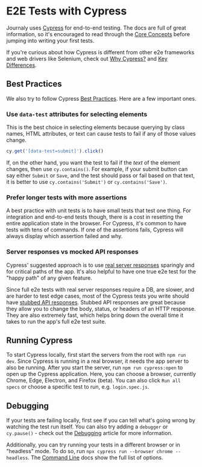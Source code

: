 # E2E Tests with Cypress

Journaly uses [Cypress](https://www.cypress.io/) for end-to-end testing. The docs are full of great information, so it's encouraged to read through the [Core Concepts](https://docs.cypress.io/guides/core-concepts/introduction-to-cypress.html#Cypress-Can-Be-Simple-Sometimes) before jumping into writing your first tests.

If you're curious about how Cypress is different from other e2e frameworks and web drivers like Selenium, check out [Why Cypress?](https://docs.cypress.io/guides/overview/why-cypress.html#In-a-nutshell) and [Key Differences](https://docs.cypress.io/guides/overview/key-differences.html#Architecture).

## Best Practices

We also try to follow Cypress [Best Practices](https://docs.cypress.io/guides/references/best-practices.html). Here are a few important ones.

### Use `data-test` attributes for selecting elements

This is the best choice in selecting elements because querying by class
names, HTML attributes, or text can cause tests to fail if any of those
values change.

```js
cy.get('[data-test=submit]').click()
```

If, on the other hand, you want the test to fail if the _text_ of the element changes, then use `cy.contains()`. For example, if your submit button can say either `Submit` or `Save`, and the test should pass or fail based on that text, it is better to use `cy.contains('Submit')` or `cy.contains('Save')`.

### Prefer longer tests with more assertions

A best practice with unit tests is to have small tests that test one thing. For integration and end-to-end tests though, there is a cost in resetting the entire application state in the browser. For Cypress, it's common to have tests with tens of commands. If one of the assertions fails, Cypress will always display which assertion failed and why.

### Server responses vs mocked API responses

Cypress' suggested approach is to use [real server responses](https://docs.cypress.io/guides/guides/network-requests.html#Use-Server-Responses) sparingly and for critical paths of the app. It's also helpful to have one true e2e test for the "happy path" of any given feature.

Since full e2e tests with real server responses require a DB, are slower, and are harder to test edge cases, most of the Cypress tests you write should have [stubbed API responses](https://docs.cypress.io/guides/guides/network-requests.html#Stub-Responses). Stubbed API responses are great because they allow you to change the body, status, or headers of an HTTP response. They are also extremely fast, which helps bring down the overall time it takes to run the app's full e2e test suite.

## Running Cypress

To start Cypress locally, first start the servers from the root with `npm run dev`. Since Cypress is running in a real browser, it needs the app server to also be running. After you start the server, run `npm run cypress:open` to open up the Cypress application. Here, you can choose a browser, currently Chrome, Edge, Electron, and Firefox (beta). You can also click `Run all specs` or choose a specific test to run, e.g. `login.spec.js`.

## Debugging

If your tests are failing locally, first see if you can tell what's going wrong by watching the test run itself. You can also try adding a `debugger` or `cy.pause()` - check out the [Debugging](https://docs.cypress.io/guides/guides/debugging.html#Using-debugger) article for more information.

Additionally, you can try running your tests in a different browser or in "headless" mode. To do so, run `npx cypress run --browser chrome --headless`. The [Command Line](https://docs.cypress.io/guides/guides/command-line.html#Commands) docs show the full list of options.
